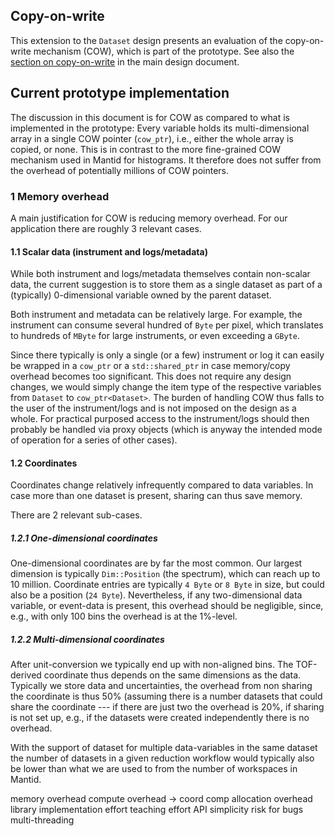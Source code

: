 ## Copy-on-write

This extension to the `Dataset` design presents an evaluation of the copy-on-write mechanism (COW), which is part of the prototype.
See also the [section on copy-on-write](design.md#copy-on-write-mechanism) in the main design document.

## Current prototype implementation

The discussion in this document is for COW as compared to what is implemented in the prototype:
Every variable holds its multi-dimensional array in a single COW pointer (`cow_ptr`), i.e., either the whole array is copied, or none.
This is in contrast to the more fine-grained COW mechanism used in Mantid for histograms.
It therefore does not suffer from the overhead of potentially millions of COW pointers.

### 1 Memory overhead

A main justification for COW is reducing memory overhead.
For our application there are roughly 3 relevant cases.

#### 1.1 Scalar data (instrument and logs/metadata)

While both instrument and logs/metadata themselves contain non-scalar data, the current suggestion is to store them as a single dataset as part of a (typically) 0-dimensional variable owned by the parent dataset.

Both instrument and metadata can be relatively large.
For example, the instrument can consume several hundred of `Byte` per pixel, which translates to hundreds of `MByte` for large instruments, or even exceeding a `GByte`.

Since there typically is only a single (or a few) instrument or log it can easily be wrapped in a `cow_ptr` or a `std::shared_ptr` in case memory/copy overhead becomes too significant.
This does not require any design changes, we would simply change the item type of the respective variables from `Dataset` to `cow_ptr<Dataset>`.
The burden of handling COW thus falls to the user of the instrument/logs and is not imposed on the design as a whole.
For practical purposed access to the instrument/logs should then probably be handled via proxy objects (which is anyway the intended mode of operation for a series of other cases).

#### 1.2 Coordinates

Coordinates change relatively infrequently compared to data variables.
In case more than one dataset is present, sharing can thus save memory.

There are 2 relevant sub-cases.

##### 1.2.1 One-dimensional coordinates

One-dimensional coordinates are by far the most common.
Our largest dimension is typically `Dim::Position` (the spectrum), which can reach up to 10 million.
Coordinate entries are typically `4 Byte` or `8 Byte` in size, but could also be a position (`24 Byte`).
Nevertheless, if any two-dimensional data variable, or event-data is present, this overhead should be negligible, since, e.g., with only 100 bins the overhead is at the 1%-level.

##### 1.2.2 Multi-dimensional coordinates

After unit-conversion we typically end up with non-aligned bins.
The TOF-derived coordinate thus depends on the same dimensions as the data.
Typically we store data and uncertainties, the overhead from non sharing the coordinate is thus 50% (assuming there is a number datasets that could share the coordinate --- if there are just two the overhead is 20%, if sharing is not set up, e.g., if the datasets were created independently there is no overhead.

With the support of dataset for multiple data-variables in the same dataset the number of datasets in a given reduction workflow would typically also be lower than what we are used to from the number of workspaces in Mantid.



memory overhead
compute overhead -> coord comp
allocation overhead
library implementation effort
teaching effort
API simplicity
risk for bugs
multi-threading
